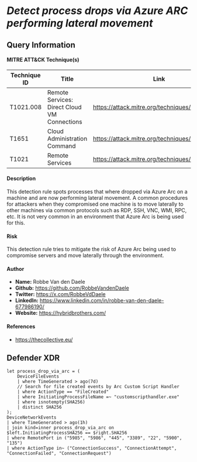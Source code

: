 # *Detect process drops via Azure ARC performing lateral movement*

## Query Information

#### MITRE ATT&CK Technique(s)

| Technique ID | Title    | Link    |
| ---  | --- | --- |
| T1021.008 | Remote Services: Direct Cloud VM Connections | https://attack.mitre.org/techniques/T1021/008/ |
| T1651 | Cloud Administration Command | https://attack.mitre.org/techniques/T1651/ |
| T1021 | Remote Services | https://attack.mitre.org/techniques/T1021/ |


#### Description
This detection rule spots processes that where dropped via Azure Arc on a machine and are now performing lateral movement. A common procedures for attackers when they compromised one machine is to move laterally to other machines via common protocols such as RDP, SSH, VNC, WMI, RPC, etc. It is not very common in an environment that Azure Arc is being used for this. 

#### Risk
This detection rule tries to mitigate the risk of Azure Arc being used to compromise servers and move laterally through the environment.

#### Author <Optional>
- **Name:** Robbe Van den Daele
- **Github:** https://github.com/RobbeVandenDaele
- **Twitter:** https://x.com/RobbeVdDaele
- **LinkedIn:** https://www.linkedin.com/in/robbe-van-den-daele-677986190/
- **Website:** https://hybridbrothers.com/

#### References
- https://thecollective.eu/

## Defender XDR
```kql
let process_drop_via_arc = (
    DeviceFileEvents
    | where TimeGenerated > ago(7d)
    // Search for file created events by Arc Custom Script Handler
    | where ActionType == "FileCreated"
    | where InitiatingProcessFileName =~ "customscripthandler.exe"
    | where isnotempty(SHA256)
    | distinct SHA256
);
DeviceNetworkEvents
| where TimeGenerated > ago(1h)
| join kind=inner process_drop_via_arc on $left.InitiatingProcessSHA256 == $right.SHA256
| where RemotePort in ("5985", "5986", "445", "3389", "22", "5900", "135")
| where ActionType in~ ("ConnectionSuccess", "ConnectionAttempt", 
"ConnectionFailed", "ConnectionRequest")
```